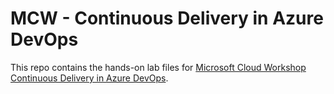 # MCW - Continuous Delivery in Azure DevOps

This repo contains the hands-on lab files for [Microsoft Cloud Workshop Continuous Delivery in Azure DevOps](https://github.com/rudiansen/MCW-Continuous-delivery-in-Azure-DevOps).